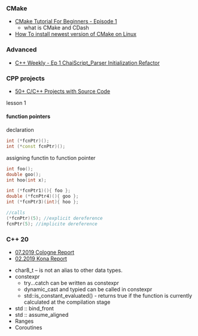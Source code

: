 ### CMake

- [CMake Tutorial For Beginners - Episode 1](https://www.youtube.com/watch?v=wl2Srog-j7I)
  - what is CMake and CDash
- [How To install newest version of CMake on Linux](https://www.youtube.com/watch?v=_yFPO1ofyF0&list=PLK6MXr8gasrGmIiSuVQXpfFuE1uPT615s)

### Advanced

- [C++ Weekly - Ep 1 ChaiScript_Parser Initialization Refactor](https://www.youtube.com/watch?v=EJtqHLvAIZE&list=PLs3KjaCtOwSZ2tbuV1hx8Xz-rFZTan2J1)

### CPP projects

- [50+ C/C++ Projects with Source Code](https://www.codewithc.com/c-projects-with-source-code/)

lesson 1

#### function pointers

declaration

```c++
int (*fcnPtr)();
int (*const fcnPtr)();
```

assigning functin to function pointer

```c++
int foo();
double goo();
int hoo(int x);

int (*fcnPtr1)(){ foo };
double (*fcnPtr4)(){ goo };
int (*fcnPtr3)(int){ hoo };

//calls
(*fcnPtr)(5); //explicit dereference
fcnPtr(5); //implicite dereference
```

### C++ 20

- [07.2019 Cologne Report](https://botondballo.wordpress.com/2019/07/26/trip-report-c-standards-meeting-in-cologne-july-2019/)
- [02.2019 Kona Report](https://botondballo.wordpress.com/2019/03/20/trip-report-c-standards-meeting-in-kona-february-2019/)

* char8_t – is not an alias to other data types.
* constexpr
  - try...catch can be written as constexpr
  - dynamic_cast and typied can be called in constexpr
  - std::is_constant_evaluated() - returns true if the function is currently calculated at the compilation stage
* std :: bind_front
* std :: assume_aligned
* Ranges
* Coroutines
